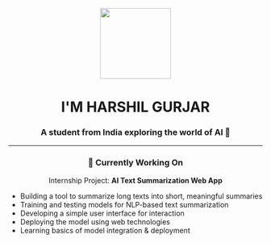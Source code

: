 <p align="center">
  <img src="https://www.adoreinfotech.com/assets/img/chatbot-marketing.gif" width="140" />
</p>

<h1 align="center"><strong>I'M HARSHIL GURJAR</strong></h1>

<h3 align="center">A student from India exploring the world of AI 🤖</h3>

---

<h3 align="center">🔧 Currently Working On</h3>

<p align="center">
  Internship Project: <strong>AI Text Summarization Web App</strong>
</p>

<ul>
  <li>Building a tool to summarize long texts into short, meaningful summaries</li>
  <li>Training and testing models for NLP-based text summarization</li>
  <li>Developing a simple user interface for interaction</li>
  <li>Deploying the model using web technologies</li>
  <li>Learning basics of model integration & deployment</li>
</ul>
